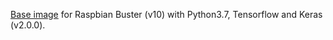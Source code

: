 [Base image](https://hub.docker.com/r/mertcanboz/raspberrypi3-keras) for Raspbian Buster (v10) with Python3.7, Tensorflow and Keras (v2.0.0).
